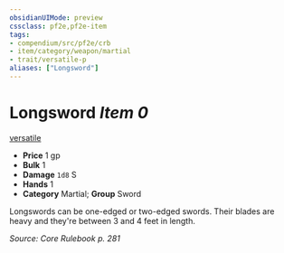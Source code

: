 ```yaml
---
obsidianUIMode: preview
cssclass: pf2e,pf2e-item
tags:
- compendium/src/pf2e/crb
- item/category/weapon/martial
- trait/versatile-p
aliases: ["Longsword"]
---
```

# Longsword *Item 0*  
[versatile <p>](/rules/traits/versatile.md)  

- **Price** 1 gp
- **Bulk** 1
- **Damage** `1d8` S
- **Hands** 1
- **Category** Martial; **Group** Sword 

Longswords can be one-edged or two-edged swords. Their blades are heavy and they're between 3 and 4 feet in length.

*Source: Core Rulebook p. 281*